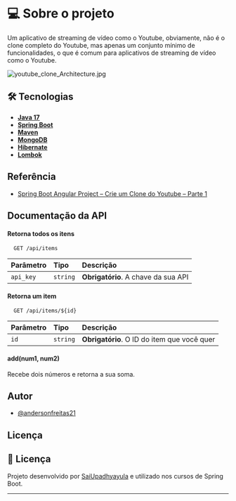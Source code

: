 
# 💻 Sobre o projeto

Um aplicativo de streaming de vídeo como o Youtube, obviamente, não é o clone completo do Youtube, mas apenas um conjunto mínimo de funcionalidades, o que é comum para aplicativos de streaming de vídeo como o Youtube.


![youtube_clone_Architecture.jpg](..%2F..%2FDownloads%2Fyoutube_clone_Architecture.jpg)


## 🛠 Tecnologias

- **[Java 17](https://www.oracle.com/java)**
- **[Spring Boot](https://spring.io/projects/spring-boot)**
- **[Maven](https://maven.apache.org)**
- **[MongoDB](https://www.mongodb.com/pt-br)**
- **[Hibernate](https://hibernate.org)**
- **[Lombok](https://projectlombok.org)**

## Referência

 - [Spring Boot Angular Project – Crie um Clone do Youtube – Parte 1](https://programmingtechie.com/2021/07/10/spring-boot-angular-project-build-a-youtube-clone-part-1/)


## Documentação da API

#### Retorna todos os itens

```http
  GET /api/items
```

| Parâmetro   | Tipo       | Descrição                           |
| :---------- | :--------- | :---------------------------------- |
| `api_key` | `string` | **Obrigatório**. A chave da sua API |

#### Retorna um item

```http
  GET /api/items/${id}
```

| Parâmetro   | Tipo       | Descrição                                   |
| :---------- | :--------- | :------------------------------------------ |
| `id`      | `string` | **Obrigatório**. O ID do item que você quer |

#### add(num1, num2)

Recebe dois números e retorna a sua soma.


## Autor

- [@andersonfreitas21](https://www.github.com/Andersonfreitas21)


## Licença

## 📝 Licença

Projeto desenvolvido por [SaiUpadhyayula](https://github.com/SaiUpadhyayula) e utilizado nos cursos de Spring Boot.

---
